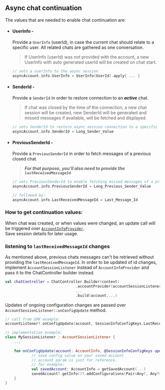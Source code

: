 ## Async chat continuation
The values that are needed to enable chat continuation are: 
- #### UserInfo - 
  Provide a `UserInfo` (userId), in case the current chat should relate to a specific user.
  All related chats are gathered as one conversation.   
  > If UserInfo (userId) was not provided with the account, a new UserInfo with auto generated userId will be created on chat start. 
  ```kotlin
  // sets a userInfo to the async session
  asyncAccount.info.UserInfo = UserInfo(UserId).apply{ ... }
  ```

- #### SenderId - 
  Provide a `SenderId` in order to restore connection to an **_active_** chat.   
  > If chat was closed by the time of the connection, a new chat session will be created, new SenderId will be generated and missed messages if available, will be fetched and displayed.
  ```kotlin
  // sets SenderId to restore async session connection to a specific chat:
  asyncAccount.info.SenderId = Long_Sender_Value
  ```

- #### PreviousSenderId -
  Provide a `PreviousSenderId` in order to fetch messages of a previous closed chat.   
  > **_For that purpose, you'll also need to provide the `lastReceivedMessageId`_** 
  ```kotlin
  // sets PreviousSenderId to enable fetching missed messages of a previous closed chat. 
  asyncAccount.info.PreviousSenderId = Long_Previous_Sender_Value

  // followed by:
  asyncAccount.info.LastReceivedMessageId = Last_Message_Id
  ```

### How to get continuation values:

When chat was created, or when values were changed, an update call will be triggered over [`AccountInfoProvider`](android-AccountInfoProvider).   
Save session details for later usage.

### listening to `lastReceivedMessageId` changes
As mentioned above, previous chats messages can't be retrieved without providing the `lastReceivedMessageId`. 
In order to be updated of id changes, implement `AccountSessionListener` instead of `AccountInfoProvider` and pass it to the ChatController builder instead.
```kotlin
val chatController = ChatController.Builder(context)
                                .accountProvider(accountSessionListener)
                                ...
                                .build(account,...)
```
Updates of ongoing configuration changes are passed over `AccountSessionListener::onConfigUpdate` method.
```kotlin
// call from SDK example:
accountListener?.onConfigUpdate(account, SessionInfoConfigKeys.LastReceivedMessageId, id)

// implementation example:
class MySessionListener : AccountSessionListener {
    ...
   
    fun onConfigUpdate(account: AccountInfo, @SessionInfoConfigKeys updateKey: String, updatedValue: Any?) {
            // save config value on your saved account
            // account param is just for reference.    
            // for example:
            val savedAccount: AccountInfo = getSavedAccount(...)
            savedAccount?.getInfo()?.addConfigurations(Pair<Any?, Any?>(updateKey, updatedValue))  
    }
}
```
